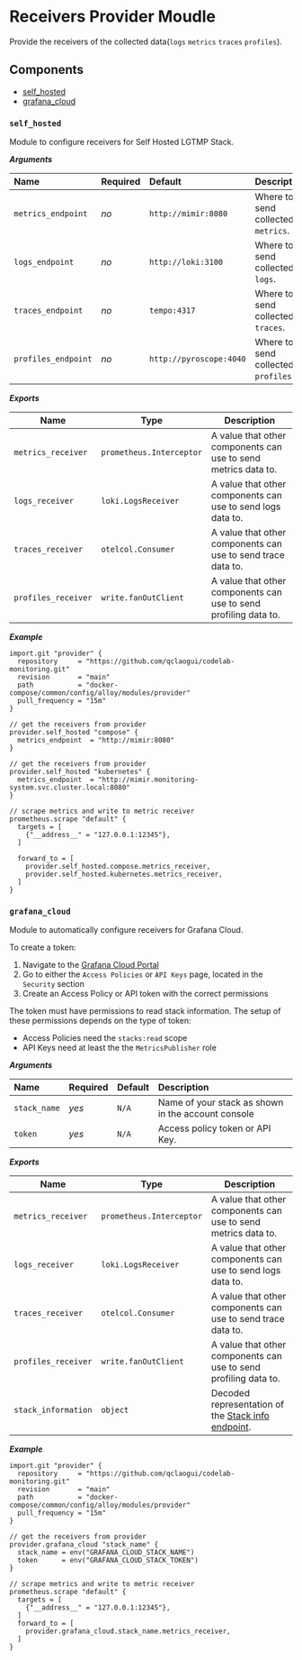 # Receivers Provider Moudle

Provide the receivers of the collected data(`logs` `metrics` `traces` `profiles`).

## Components

- [self_hosted](#self_hosted)
- [grafana_cloud](#grafana_cloud)

### `self_hosted`

Module to configure receivers for Self Hosted LGTMP Stack.

***Arguments***

| Name                | Required | Default | Description                                        |
| :------------------ | :------- | :---------------------- | :--------------------------------- |
| `metrics_endpoint`  | _no_     | `http://mimir:8080`     | Where to send collected `metrics`. |
| `logs_endpoint`     | _no_     | `http://loki:3100`      | Where to send collected `logs`.    |
| `traces_endpoint`   | _no_     | `tempo:4317`            | Where to send collected `traces`.  |
| `profiles_endpoint` | _no_     | `http://pyroscope:4040` | Where to send collected `profiles`.|

***Exports***

| Name                |        Type              | Description                                                                 |
| --------------------| ------------------------ | --------------------------------------------------------------------------- |
| `metrics_receiver`  | `prometheus.Interceptor` | A value that other components can use to send metrics data to.              |
| `logs_receiver`     | `loki.LogsReceiver`      | A value that other components can use to send logs data to.                 |
| `traces_receiver`   | `otelcol.Consumer`       | A value that other components can use to send trace data to.                |
| `profiles_receiver` | `write.fanOutClient`     | A value that other components can use to send profiling data to.            |

***Example***

```alloy
import.git "provider" {
  repository     = "https://github.com/qclaogui/codelab-monitoring.git"
  revision       = "main"
  path           = "docker-compose/common/config/alloy/modules/provider"
  pull_frequency = "15m"
}

// get the receivers from provider
provider.self_hosted "compose" {
  metrics_endpoint  = "http://mimir:8080"
}

// get the receivers from provider
provider.self_hosted "kubernetes" {
  metrics_endpoint  = "http://mimir.monitoring-system.svc.cluster.local:8080"
}

// scrape metrics and write to metric receiver
prometheus.scrape "default" {
  targets = [
    {"__address__" = "127.0.0.1:12345"},
  ]

  forward_to = [
    provider.self_hosted.compose.metrics_receiver,
    provider.self_hosted.kubernetes.metrics_receiver,
  ]
}
```

### `grafana_cloud`

Module to automatically configure receivers for Grafana Cloud.

To create a token:

1. Navigate to the [Grafana Cloud Portal](https://grafana.com/profile/org)
2. Go to either the `Access Policies` or `API Keys` page, located in the `Security` section
3. Create an Access Policy or API token with the correct permissions

The token must have permissions to read stack information. The setup of these permissions depends on the type of token:

- Access Policies need the `stacks:read` scope
- API Keys need at least the the `MetricsPublisher` role

***Arguments***

| Name         | Required | Default | Description                                        |
| :----------- | :------- | :------ | :------------------------------------------------- |
| `stack_name` | _yes_    | `N/A`   | Name of your stack as shown in the account console |
| `token`      | _yes_    | `N/A`   | Access policy token or API Key.                    |

***Exports***

| Name                |        Type              | Description                                                                 |
| --------------------| ------------------------ | --------------------------------------------------------------------------- |
| `metrics_receiver`  | `prometheus.Interceptor` | A value that other components can use to send metrics data to.              |
| `logs_receiver`     | `loki.LogsReceiver`      | A value that other components can use to send logs data to.                 |
| `traces_receiver`   | `otelcol.Consumer`       | A value that other components can use to send trace data to.                |
| `profiles_receiver` | `write.fanOutClient`     | A value that other components can use to send profiling data to.            |
| `stack_information` | `object`                 | Decoded representation of the [Stack info endpoint](https://grafana.com/docs/grafana-cloud/api-reference/cloud-api/#stacks). |

***Example***

```alloy
import.git "provider" {
  repository     = "https://github.com/qclaogui/codelab-monitoring.git"
  revision       = "main"
  path           = "docker-compose/common/config/alloy/modules/provider"
  pull_frequency = "15m"
}

// get the receivers from provider
provider.grafana_cloud "stack_name" {
  stack_name = env("GRAFANA_CLOUD_STACK_NAME")
  token      = env("GRAFANA_CLOUD_STACK_TOKEN")
}

// scrape metrics and write to metric receiver
prometheus.scrape "default" {
  targets = [
    {"__address__" = "127.0.0.1:12345"},
  ]
  forward_to = [
    provider.grafana_cloud.stack_name.metrics_receiver,
  ]
}
```
